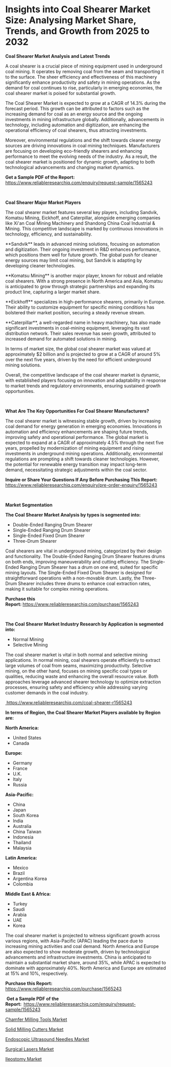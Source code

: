 <p><h1>Insights into Coal Shearer Market Size: Analysing Market Share, Trends, and Growth from 2025 to 2032</h1></p><p><strong>Coal Shearer Market Analysis and Latest Trends</strong></p>
<p><p>A coal shearer is a crucial piece of mining equipment used in underground coal mining. It operates by removing coal from the seam and transporting it to the surface. The sheer efficiency and effectiveness of this machinery significantly enhance productivity and safety in mining operations. As the demand for coal continues to rise, particularly in emerging economies, the coal shearer market is poised for substantial growth.</p><p>The Coal Shearer Market is expected to grow at a CAGR of 14.3% during the forecast period. This growth can be attributed to factors such as the increasing demand for coal as an energy source and the ongoing investments in mining infrastructure globally. Additionally, advancements in technology, including automation and digitization, are enhancing the operational efficiency of coal shearers, thus attracting investments.</p><p>Moreover, environmental regulations and the shift towards cleaner energy sources are driving innovations in coal mining techniques. Manufacturers are focusing on developing eco-friendly shearers and enhancing performance to meet the evolving needs of the industry. As a result, the coal shearer market is positioned for dynamic growth, adapting to both technological advancements and changing market dynamics.</p></p>
<p><strong>Get a Sample PDF of the Report:&nbsp;</strong> <a href="https://www.reliableresearchiq.com/enquiry/request-sample/1565243?utm_campaign=2333&utm_medium=2&utm_source=Github&utm_content=ia&utm_term=08042025&utm_id=coal-shearer">https://www.reliableresearchiq.com/enquiry/request-sample/1565243</a></p>
<p>&nbsp;</p>
<p><strong>Coal Shearer Major Market Players</strong></p>
<p><p>The coal shearer market features several key players, including Sandvik, Komatsu Mining, Eickhoff, and Caterpillar, alongside emerging companies like Xi'an Coal Mining Machinery and Shandong China Coal Industrial & Mining. This competitive landscape is marked by continuous innovations in technology, efficiency, and sustainability.</p><p>**Sandvik** leads in advanced mining solutions, focusing on automation and digitization. Their ongoing investment in R&D enhances performance, which positions them well for future growth. The global push for cleaner energy sources may limit coal mining, but Sandvik is adapting by developing cleaner technologies.</p><p>**Komatsu Mining** is another major player, known for robust and reliable coal shearers. With a strong presence in North America and Asia, Komatsu is anticipated to grow through strategic partnerships and expanding its product line, capturing a larger market share.</p><p>**Eickhoff** specializes in high-performance shearers, primarily in Europe. Their ability to customize equipment for specific mining conditions has bolstered their market position, securing a steady revenue stream.</p><p>**Caterpillar**, a well-regarded name in heavy machinery, has also made significant investments in coal-mining equipment, leveraging its vast distribution network. Their sales revenue has seen growth, attributed to increased demand for automated solutions in mining.</p><p>In terms of market size, the global coal shearer market was valued at approximately $2 billion and is projected to grow at a CAGR of around 5% over the next five years, driven by the need for efficient underground mining solutions.</p><p>Overall, the competitive landscape of the coal shearer market is dynamic, with established players focusing on innovation and adaptability in response to market trends and regulatory environments, ensuring sustained growth opportunities.</p></p>
<p>&nbsp;</p>
<p><strong>What Are The Key Opportunities For Coal Shearer Manufacturers?</strong></p>
<p><p>The coal shearer market is witnessing stable growth, driven by increasing coal demand for energy generation in emerging economies. Innovations in automation and efficiency enhancements are shaping future trends, improving safety and operational performance. The global market is expected to expand at a CAGR of approximately 4.5% through the next five years, propelled by modernization of mining equipment and rising investments in underground mining operations. Additionally, environmental regulations are prompting a shift towards cleaner technologies. However, the potential for renewable energy transition may impact long-term demand, necessitating strategic adjustments within the coal sector.</p></p>
<p><strong>Inquire or Share Your Questions If Any Before Purchasing This Report:</strong> <a href="https://www.reliableresearchiq.com/enquiry/pre-order-enquiry/1565243?utm_campaign=2333&utm_medium=2&utm_source=Github&utm_content=ia&utm_term=08042025&utm_id=coal-shearer">https://www.reliableresearchiq.com/enquiry/pre-order-enquiry/1565243</a></p>
<p>&nbsp;</p>
<p><strong>Market Segmentation</strong></p>
<p><strong>The Coal Shearer Market Analysis by types is segmented into:</strong></p>
<p><ul><li>Double-Ended Ranging Drum Shearer</li><li>Single-Ended Ranging Drum Shearer</li><li>Single-Ended Fixed Drum Shearer</li><li>Three-Drum Shearer</li></ul></p>
<p><p>Coal shearers are vital in underground mining, categorized by their design and functionality. The Double-Ended Ranging Drum Shearer features drums on both ends, improving maneuverability and cutting efficiency. The Single-Ended Ranging Drum Shearer has a drum on one end, suited for specific mining layouts. The Single-Ended Fixed Drum Shearer is designed for straightforward operations with a non-movable drum. Lastly, the Three-Drum Shearer includes three drums to enhance coal extraction rates, making it suitable for complex mining operations.</p></p>
<p><strong>Purchase this Report:&nbsp;</strong><a href="https://www.reliableresearchiq.com/purchase/1565243?utm_campaign=2333&utm_medium=2&utm_source=Github&utm_content=ia&utm_term=08042025&utm_id=coal-shearer">https://www.reliableresearchiq.com/purchase/1565243</a></p>
<p>&nbsp;</p>
<p><strong>The Coal Shearer Market Industry Research by Application is segmented into:</strong></p>
<p><ul><li>Normal Mining</li><li>Selective Mining</li></ul></p>
<p><p>The coal shearer market is vital in both normal and selective mining applications. In normal mining, coal shearers operate efficiently to extract large volumes of coal from seams, maximizing productivity. Selective mining, on the other hand, focuses on mining specific coal types or qualities, reducing waste and enhancing the overall resource value. Both approaches leverage advanced shearer technology to optimize extraction processes, ensuring safety and efficiency while addressing varying customer demands in the coal industry.</p></p>
<p><a href="https://www.reliableresearchiq.com/coal-shearer-r1565243?utm_campaign=2333&utm_medium=2&utm_source=Github&utm_content=ia&utm_term=08042025&utm_id=coal-shearer">&nbsp;https://www.reliableresearchiq.com/coal-shearer-r1565243</a></p>
<p><strong>In terms of Region, the Coal Shearer Market Players available by Region are:</strong></p>
<p>
    <p> <strong> North America: </strong>
        <ul>
            <li>United States</li>
            <li>Canada</li>
        </ul>
        </p> 
    <p> <strong> Europe: </strong>
        <ul>
            <li>Germany</li>
            <li>France</li>
            <li>U.K.</li>
            <li>Italy</li>
            <li>Russia</li>
        </ul>
        </p> 
    <p> <strong> Asia-Pacific: </strong>
        <ul>
            <li>China</li>
            <li>Japan</li>
            <li>South Korea</li>
            <li>India</li>
            <li>Australia</li>
            <li>China Taiwan</li>
            <li>Indonesia</li>
            <li>Thailand</li>
            <li>Malaysia</li>
        </ul>
        </p> 
    <p> <strong> Latin America: </strong>
        <ul>
            <li>Mexico</li>
            <li>Brazil</li>
            <li>Argentina Korea</li>
            <li>Colombia</li>
        </ul>
        </p> 
    <p> <strong> Middle East & Africa: </strong>
        <ul>
            <li>Turkey</li>
            <li>Saudi</li>
            <li>Arabia</li>
            <li>UAE</li>
            <li>Korea</li>
        </ul>
    </p>
    </p>
<p><p>The coal shearer market is projected to witness significant growth across various regions, with Asia-Pacific (APAC) leading the pace due to increasing mining activities and coal demand. North America and Europe are also expected to show moderate growth, driven by technological advancements and infrastructure investments. China is anticipated to maintain a substantial market share, around 35%, while APAC is expected to dominate with approximately 40%. North America and Europe are estimated at 15% and 10%, respectively.</p></p>
<p><strong>Purchase this Report: </strong><a href="https://www.reliableresearchiq.com/purchase/1565243?utm_campaign=2333&utm_medium=2&utm_source=Github&utm_content=ia&utm_term=08042025&utm_id=coal-shearer">https://www.reliableresearchiq.com/purchase/1565243</a></p>
<p>&nbsp;<strong>Get a Sample PDF of the Report:&nbsp;&nbsp;</strong><a href="https://www.reliableresearchiq.com/enquiry/request-sample/1565243?utm_campaign=2333&utm_medium=2&utm_source=Github&utm_content=ia&utm_term=08042025&utm_id=coal-shearer">https://www.reliableresearchiq.com/enquiry/request-sample/1565243</a></p>
<p><strong></strong></p>
<p><p><a href="https://github.com/gierlravasty/Market-Research-Report-List-1/blob/main/chamfer-milling-tools-market.md?utm_campaign=2333&utm_medium=2&utm_source=Github&utm_content=ia&utm_term=08042025&utm_id=coal-shearer">Chamfer Milling Tools Market</a></p><p><a href="https://github.com/amourdeeks8j/Market-Research-Report-List-1/blob/main/solid-milling-cutters-market.md?utm_campaign=2333&utm_medium=2&utm_source=Github&utm_content=ia&utm_term=08042025&utm_id=coal-shearer">Solid Milling Cutters Market</a></p><p><a href="https://www.linkedin.com/pulse/endoscopic-ultrasound-needles-market-forecast-2025-2032-0x1se?utm_campaign=2333&utm_medium=2&utm_source=Github&utm_content=ia&utm_term=08042025&utm_id=coal-shearer">Endoscopic Ultrasound Needles Market</a></p><p><a href="https://www.linkedin.com/pulse/surgical-lasers-landscape-product-spectrum-market-trajectories-azude?utm_campaign=2333&utm_medium=2&utm_source=Github&utm_content=ia&utm_term=08042025&utm_id=coal-shearer">Surgical Lasers Market</a></p><p><a href="https://www.linkedin.com/pulse/ileostomy-market-size-share-analysis-projecting-future-trends-qluce?utm_campaign=2333&utm_medium=2&utm_source=Github&utm_content=ia&utm_term=08042025&utm_id=coal-shearer">Ileostomy Market</a></p></p>
